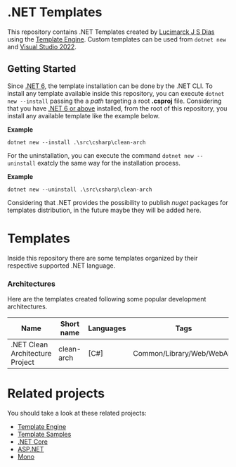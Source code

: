 # .NET Templates

This repository contains .NET Templates created by [Lucimarck J S Dias](https://github.com/marck7jr) using the [Template Engine](https://github.com/dotnet/templating/). Custom templates can be used from `dotnet new` and [Visual Studio 2022](https://visualstudio.microsoft.com/vs/).

## Getting Started

Since [.NET 6](https://dotnet.microsoft.com/en-us/), the template installation can be done by the .NET CLI. To install any template available inside this repository, you can execute `dotnet new --install` passing the a _path_ targeting a root **.csproj** file. Considering that you have [.NET 6 or above](https://dotnet.microsoft.com/en-us/) installed, from the root of this repository, you install any available template like the example below.

**Example**

```
dotnet new --install .\src\csharp\clean-arch
```

For the uninstallation, you can execute the command `dotnet new --uninstall` exatcly the same way for the installation process.

**Example**

```
dotnet new --uninstall .\src\csharp\clean-arch
```

Considering that .NET provides the possibility to publish _nuget_ packages for templates distribution, in the future maybe they will be added here.

# Templates

Inside this repository there are some templates organized by their respective supported .NET language.

### Architectures

Here are the templates created following some popular development architectures.

| Name | Short name | Languages | Tags |
| -- | -- | -- | -- |
| .NET Clean Architecture Project | clean-arch | [C#] | Common/Library/Web/WebAPI |

# Related projects

You should take a look at these related projects:

- [Template Engine](https://github.com/dotnet/templating/)
- [Template Samples](https://github.com/dotnet/dotnet-template-samples)
- [.NET Core](https://github.com/dotnet/core)
- [ASP.NET](https://github.com/aspnet)
- [Mono](https://github.com/mono)